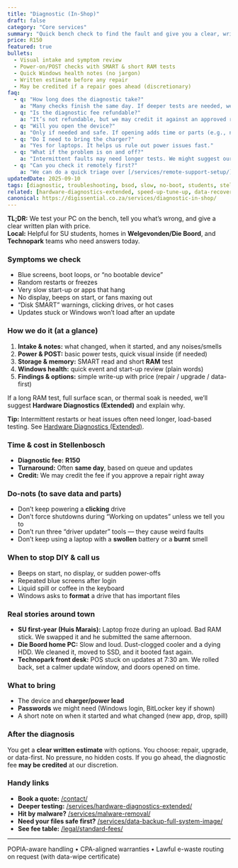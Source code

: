 ```yaml
---
title: "Diagnostic (In-Shop)"
draft: false
category: "Core services"
summary: "Quick bench check to find the fault and give you a clear, written next step. Often same day."
price: R150
featured: true
bullets:
  - Visual intake and symptom review
  - Power-on/POST checks with SMART & short RAM tests
  - Quick Windows health notes (no jargon)
  - Written estimate before any repair
  - May be credited if a repair goes ahead (discretionary)
faq:
  - q: "How long does the diagnostic take?"
    a: "Many checks finish the same day. If deeper tests are needed, we’ll give you the next slot."
  - q: "Is the diagnostic fee refundable?"
    a: "It’s not refundable, but we may credit it against an approved repair."
  - q: "Will you open the device?"
    a: "Only if needed and safe. If opening adds time or parts (e.g., new paste), we’ll ask first."
  - q: "Do I need to bring the charger?"
    a: "Yes for laptops. It helps us rule out power issues fast."
  - q: "What if the problem is on and off?"
    a: "Intermittent faults may need longer tests. We might suggest our Extended Hardware Diagnostics."
  - q: "Can you check it remotely first?"
    a: "We can do a quick triage over [/services/remote-support-setup/](/services/remote-support-setup/). For hardware faults, in-shop is best."
updatedDate: 2025-09-10
tags: [diagnostic, troubleshooting, bsod, slow, no-boot, students, stellenbosch]
related: [hardware-diagnostics-extended, speed-up-tune-up, data-recovery, malware-removal]
canonical: https://digissential.co.za/services/diagnostic-in-shop/
---
```


**TL;DR:** We test your PC on the bench, tell you what’s wrong, and give a clear written plan with price.  
**Local:** Helpful for SU students, homes in **Welgevonden/Die Boord**, and **Technopark** teams who need answers today.

### Symptoms we check
- Blue screens, boot loops, or “no bootable device”  
- Random restarts or freezes  
- Very slow start-up or apps that hang  
- No display, beeps on start, or fans maxing out  
- “Disk SMART” warnings, clicking drives, or hot cases  
- Updates stuck or Windows won’t load after an update

### How we do it (at a glance)
1) **Intake & notes:** what changed, when it started, and any noises/smells  
2) **Power & POST:** basic power tests, quick visual inside (if needed)  
3) **Storage & memory:** SMART read and short **RAM** test  
4) **Windows health:** quick event and start-up review (plain words)  
5) **Findings & options:** simple write-up with price (repair / upgrade / data-first)

If a long RAM test, full surface scan, or thermal soak is needed, we’ll suggest **Hardware Diagnostics (Extended)** and explain why.

<div class="card p-4 mt-4">
  <p class="m-0 text-white/80 text-sm"><strong>Tip:</strong> Intermittent restarts or heat issues often need longer, load-based testing. See <a class="link-fancy" href="/services/hardware-diagnostics-extended/">Hardware Diagnostics (Extended)</a>.</p>
</div>

### Time & cost in Stellenbosch
- **Diagnostic fee:** **R150**  
- **Turnaround:** Often **same day**, based on queue and updates  
- **Credit:** We may credit the fee if you approve a repair right away

### Do-nots (to save data and parts)
- Don’t keep powering a **clicking** drive  
- Don’t force shutdowns during “Working on updates” unless we tell you to  
- Don’t run three “driver updater” tools — they cause weird faults  
- Don’t keep using a laptop with a **swollen** battery or a **burnt** smell

### When to stop DIY & call us
- Beeps on start, no display, or sudden power-offs  
- Repeated blue screens after login  
- Liquid spill or coffee in the keyboard  
- Windows asks to **format** a drive that has important files

### Real stories around town
- **SU first-year (Huis Marais):** Laptop froze during an upload. Bad RAM stick. We swapped it and he submitted the same afternoon.  
- **Die Boord home PC:** Slow and loud. Dust-clogged cooler and a dying HDD. We cleaned it, moved to SSD, and it booted fast again.  
- **Technopark front desk:** POS stuck on updates at 7:30 am. We rolled back, set a calmer update window, and doors opened on time.

### What to bring
- The device and **charger/power lead**  
- **Passwords** we might need (Windows login, BitLocker key if shown)  
- A short note on when it started and what changed (new app, drop, spill)

### After the diagnosis
You get a **clear written estimate** with options. You choose: repair, upgrade, or data-first. No pressure, no hidden costs. If you go ahead, the diagnostic fee **may be credited** at our discretion.

### Handy links
- **Book a quote:** [/contact/](/contact/)  
- **Deeper testing:** [/services/hardware-diagnostics-extended/](/services/hardware-diagnostics-extended/)  
- **Hit by malware?** [/services/malware-removal/](/services/malware-removal/)  
- **Need your files safe first?** [/services/data-backup-full-system-image/](/services/data-backup-full-system-image/)  
- **See fee table:** [/legal/standard-fees/](/legal/standard-fees/)

---

POPIA-aware handling • CPA-aligned warranties • Lawful e-waste routing on request (with data-wipe certificate)

